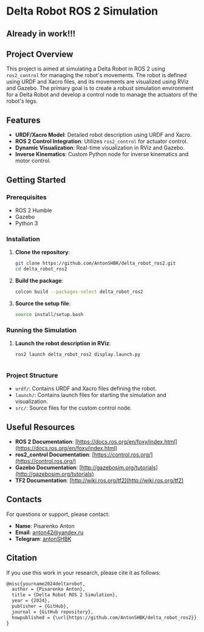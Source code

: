 # Delta Robot ROS 2 Simulation

## Already in work!!!

## Project Overview

This project is aimed at simulating a Delta Robot in ROS 2 using `ros2_control` for managing the robot's movements. The robot is defined using URDF and Xacro files, and its movements are visualized using RViz and Gazebo. The primary goal is to create a robust simulation environment for a Delta Robot and develop a control node to manage the actuators of the robot's legs.

## Features

- **URDF/Xacro Model**: Detailed robot description using URDF and Xacro.
- **ROS 2 Control Integration**: Utilizes `ros2_control` for actuator control.
- **Dynamic Visualization**: Real-time visualization in RViz and Gazebo.
- **Inverse Kinematics**: Custom Python node for inverse kinematics and motor control.

## Getting Started

### Prerequisites

- ROS 2 Humble
- Gazebo
- Python 3

### Installation

1. **Clone the repository**:
    ```sh
    git clone https://github.com/AntonSHBK/delta_robot_ros2.git
    cd delta_robot_ros2
    ```

2. **Build the package**:
    ```sh
    colcon build --packages-select delta_robot_ros2
    ```

3. **Source the setup file**:
    ```sh
    source install/setup.bash
    ```

### Running the Simulation

1. **Launch the robot description in RViz**:
    ```sh
    ros2 launch delta_robot_ros2 display.launch.py
    ```
    ```

### Project Structure

- `urdf/`: Contains URDF and Xacro files defining the robot.
- `launch/`: Contains launch files for starting the simulation and visualization.
- `src/`: Source files for the custom control node.

## Useful Resources

- **ROS 2 Documentation**: [https://docs.ros.org/en/foxy/index.html](https://docs.ros.org/en/foxy/index.html)
- **ros2_control Documentation**: [https://control.ros.org/](https://control.ros.org/)
- **Gazebo Documentation**: [http://gazebosim.org/tutorials](http://gazebosim.org/tutorials)
- **TF2 Documentation**: [http://wiki.ros.org/tf2](http://wiki.ros.org/tf2)

## Contacts

For questions or support, please contact:

- **Name**: Pisarenko Anton
- **Email**: anton42@yandex.ru
- **Telegram**: [antonSHBK](https://t.me/antonSHBK)

## Citation

If you use this work in your research, please cite it as follows:

```latex
@misc{yourname2024deltarobot,
  author = {Pisarenko Anton},
  title = {Delta Robot ROS 2 Simulation},
  year = {2024},
  publisher = {GitHub},
  journal = {GitHub repository},
  howpublished = {\url{https://github.com/AntonSHBK/delta_robot_ros2}},
}
```